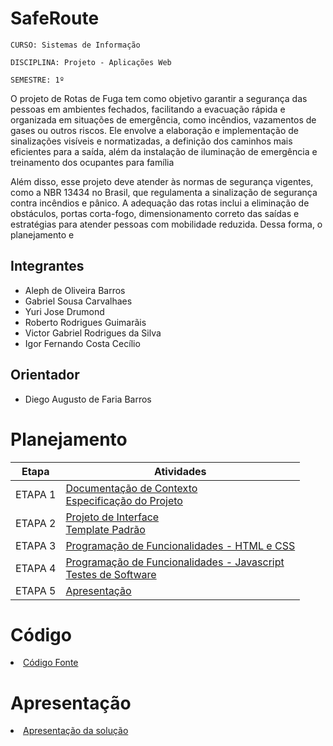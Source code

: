 # SafeRoute

`CURSO: Sistemas de Informação`

`DISCIPLINA: Projeto - Aplicações Web`

`SEMESTRE: 1º`

O projeto de Rotas de Fuga tem como objetivo garantir a segurança das pessoas em ambientes fechados, facilitando a evacuação rápida e organizada em situações de emergência, como incêndios, vazamentos de gases ou outros riscos. Ele envolve a elaboração e implementação de sinalizações visíveis e normatizadas, a definição dos caminhos mais eficientes para a saída, além da instalação de iluminação de emergência e treinamento dos ocupantes para família

Além disso, esse projeto deve atender às normas de segurança vigentes, como a NBR 13434 no Brasil, que regulamenta a sinalização de segurança contra incêndios e pânico. A adequação das rotas inclui a eliminação de obstáculos, portas corta-fogo, dimensionamento correto das saídas e estratégias para atender pessoas com mobilidade reduzida. Dessa forma, o planejamento e


## Integrantes

* Aleph de Oliveira Barros
* Gabriel Sousa Carvalhaes
* Yuri Jose Drumond
* Roberto Rodrigues Guimarãis
* Victor Gabriel Rodrigues da Silva
* Igor Fernando Costa Cecílio


## Orientador

* Diego Augusto de Faria Barros

# Planejamento

| Etapa         | Atividades |
|  :----:   | ----------- |
| ETAPA 1         |[Documentação de Contexto](docs/context.md) <br> [Especificação do Projeto](docs/especification.md) |
| ETAPA 2         |[Projeto de Interface](docs/interface.md) <br> [Template Padrão](docs/template.md) |
| ETAPA 3         |[Programação de Funcionalidades - HTML e CSS](docs/development.md) |
| ETAPA 4        |[Programação de Funcionalidades - Javascript](docs/development.md) <br> [Testes de Software ](docs/tests.md) |
| ETAPA 5         | [Apresentação](presentation/README.md) |

# Código

<li><a href="src/README.md"> Código Fonte</a></li>

# Apresentação

<li><a href="presentation/README.md"> Apresentação da solução</a></li>
